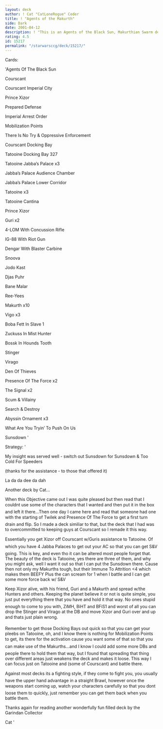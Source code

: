 ```yaml
---
layout: deck
author: ! Cat "CatLoneRogue" Ceder
title: ! "Agents of the Makurth"
side: Dark
date: 2001-04-12
description: ! "This is an Agents of the Black Sun, Makurthian Swarm deck."
rating: 4.5
id: 15217
permalink: "/starwarsccg/deck/15217/"
---
```

Cards: 

'Agents Of The Black Sun

Courscant

Courscant Imperial City

Prince Xizor

Prepared Defense

Imperial Arrest Order

Mobilization Points

There Is No Try & Oppressive Enforcement


Courscant Docking Bay

Tatooine Docking Bay 327

Tatooine Jabba’s Palace x3

Jabba’s Palace Audience Chamber

Jabba’s Palace Lower Corridor

Tatooine x3

Tatooine Cantina


Prince Xizor

Guri x2

4-LOM With Concussion Rifle

IG-88 With Riot Gun

Dengar With Blaster Carbine

Snoova

Jodo Kast

Djas Puhr

Bane Malar

Ree-Yees

Makurth x10

Vigo x3


Boba Fett In Slave 1

Zuckuss In Mist Hunter

Bossk In Hounds Tooth

Stinger

Virago


Den Of Thieves

Presence Of The Force x2

The Signal x2

Scum & Villainy

Search & Destroy

Abyssin Ornament x3

What Are You Tryin’ To Push On Us

Sunsdown '

Strategy: '

My insight was served well - switch out Sunsdown for Sunsdown &  Too Cold For Speeders

(thanks for the assistance - to those that offered it)




La da da dee da dah


Another deck by Cat...


When this Objective came out I was quite pleased but then read that I couldnt use some of the characters that I wanted and then put it in the box and left it there...Then one day I came here and read that someone had one with the starting of Twilek and Presence Of The Force to get a first turn drain and flip. So I made a deck similiar to that, but the deck that I had was to overcommitted to keeping guys at Courscant so I remade it this way.


Essentially you get Xizor off Courscant w/Guris assistance to Tatooine. Of which you have 4 Jabba Palaces to get out your AC so that you can get S&V going. This is key, and even tho it can be altered most people forget that. The beauty of the deck is Tatooine, yes there are three of them, and why you might ask, well I want it out so that I can put the Sunsdown  there. Cause then not only my Makurths tough, but their Immune To Attrition <4 which makes them BEEFY Plus the can scream for 1 when I battle and I can get some more force back w/ S&V


Keep Xizor alive, with his friend, Guri and a Makurth and spread w/the Hunters and others. Keeping the planet believe it or not is quite simple, you just put everything there that you have and hold it that way. No ones stupid enough to come to you with, ZiMH, BiHT and BFiS1 and worst of all you can drop the Stinger and Virago at the DB and move Xizor and Guri over and up and thats just plain wrong.


Remember to get those Docking Bays out quick so that you can get your pleebs on Tatooine, oh, and I know there is nothing for Mobilization Points to get, its there for the activation cause you want some of that so that you can make use of the Makurths...and I know I could add some more DBs and people there to hold them that way, but I found that spreading that thing over different areas just weakens the deck and makes it loose. This way I can focus just on Tatooine and (some of Courscant) and battle there.


Against most decks its a fighting style, if they come to fight you, you usually have the upper hand advantage in a straight Brawl, however once the weapons start coming up, watch your characters carefully so that you dont loose them to quickly, just remember you can get them back when you battle them.



Thanks again for reading another wonderfully fun filled deck by the Garindan Collector



Cat   '
